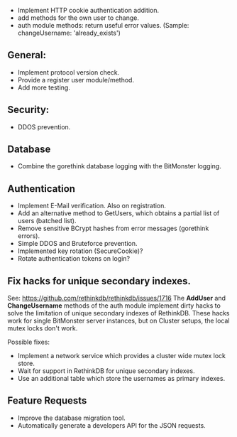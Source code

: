 - Implement HTTP cookie authentication addition.
- add methods for the own user to change.
- auth module methods: return useful error values. (Sample: changeUsername: 'already_exists')

## General:
- Implement protocol version check.
- Provide a register user module/method.
- Add more testing.

## Security:
- DDOS prevention.

## Database
- Combine the gorethink database logging with the BitMonster logging.

## Authentication
- Implement E-Mail verification. Also on registration.
- Add an alternative method to GetUsers, which obtains a partial list of users (batched list).
- Remove sensitive BCrypt hashes from error messages (gorethink errors).
- Simple DDOS and Bruteforce prevention.
- Implemented key rotation (SecureCookie)?
- Rotate authentication tokens on login?

## Fix hacks for unique secondary indexes.
See: https://github.com/rethinkdb/rethinkdb/issues/1716
The **AddUser** and **ChangeUsername** methods of the auth module implement dirty hacks to solve the limitation of unique secondary indexes of RethinkDB. These hacks work for single BitMonster server instances, but on Cluster setups, the local mutex locks don't work.

Possible fixes:
- Implement a network service which provides a cluster wide mutex lock store.
- Wait for support in RethinkDB for unique secondary indexes.
- Use an additional table which store the usernames as primary indexes.

## Feature Requests
- Improve the database migration tool.
- Automatically generate a developers API for the JSON requests.
